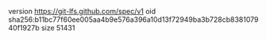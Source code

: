 version https://git-lfs.github.com/spec/v1
oid sha256:b11bc77f60ee005aa4b9e576a396a10d13f72949ba3b728cb838107940f1927b
size 51431
